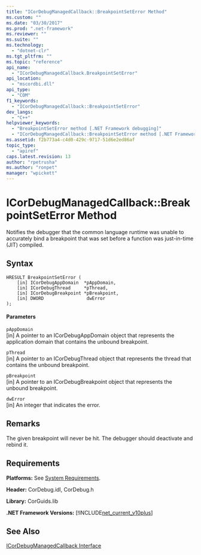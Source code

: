 ```yaml
---
title: "ICorDebugManagedCallback::BreakpointSetError Method"
ms.custom: ""
ms.date: "03/30/2017"
ms.prod: ".net-framework"
ms.reviewer: ""
ms.suite: ""
ms.technology: 
  - "dotnet-clr"
ms.tgt_pltfrm: ""
ms.topic: "reference"
api_name: 
  - "ICorDebugManagedCallback.BreakpointSetError"
api_location: 
  - "mscordbi.dll"
api_type: 
  - "COM"
f1_keywords: 
  - "ICorDebugManagedCallback::BreakpointSetError"
dev_langs: 
  - "C++"
helpviewer_keywords: 
  - "BreakpointSetError method [.NET Framework debugging]"
  - "ICorDebugManagedCallback::BreakpointSetError method [.NET Framework debugging]"
ms.assetid: f2b773a4-c4d0-429c-9717-51d6e2ed86af
topic_type: 
  - "apiref"
caps.latest.revision: 13
author: "rpetrusha"
ms.author: "ronpet"
manager: "wpickett"
---
```

# ICorDebugManagedCallback::BreakpointSetError Method
Notifies the debugger that the common language runtime was unable to accurately bind a breakpoint that was set before a function was just-in-time (JIT) compiled.  
  
## Syntax  
  
```  
HRESULT BreakpointSetError (  
    [in] ICorDebugAppDomain  *pAppDomain,  
    [in] ICorDebugThread     *pThread,  
    [in] ICorDebugBreakpoint *pBreakpoint,  
    [in] DWORD                dwError  
);  
```  
  
#### Parameters  
 `pAppDomain`  
 [in] A pointer to an ICorDebugAppDomain object that represents the application domain that contains the unbound breakpoint.  
  
 `pThread`  
 [in] A pointer to an ICorDebugThread object that represents the thread that contains the unbound breakpoint.  
  
 `pBreakpoint`  
 [in] A pointer to an ICorDebugBreakpoint object that represents the unbound breakpoint.  
  
 `dwError`  
 [in] An integer that indicates the error.  
  
## Remarks  
 The given breakpoint will never be hit. The debugger should deactivate and rebind it.  
  
## Requirements  
 **Platforms:** See [System Requirements](../../../../docs/framework/get-started/system-requirements.md).  
  
 **Header:** CorDebug.idl, CorDebug.h  
  
 **Library:** CorGuids.lib  
  
 **.NET Framework Versions:** [!INCLUDE[net_current_v10plus](../../../../includes/net-current-v10plus-md.md)]  
  
## See Also  
 [ICorDebugManagedCallback Interface](../../../../docs/framework/unmanaged-api/debugging/icordebugmanagedcallback-interface.md)
